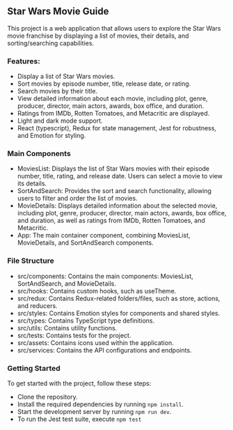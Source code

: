 
## Star Wars Movie Guide

This project is a web application that allows users to explore the Star Wars movie franchise by displaying a list of movies, their details, and sorting/searching capabilities.

### Features:

- Display a list of Star Wars movies.
- Sort movies by episode number, title, release date, or rating.
- Search movies by their title.
- View detailed information about each movie, including plot, genre, producer, director, main actors, awards, box office, and duration.
- Ratings from IMDb, Rotten Tomatoes, and Metacritic are displayed.
- Light and dark mode support.
- React (typescript), Redux for state management, Jest for robustness, and Emotion for styling.


### Main Components

- MoviesList: Displays the list of Star Wars movies with their episode number, title, rating, and release date. Users can select a movie to view its details.
- SortAndSearch: Provides the sort and search functionality, allowing users to filter and order the list of movies.
- MovieDetails: Displays detailed information about the selected movie, including plot, genre, producer, director, main actors, awards, box office, and duration, as well as ratings from IMDb, Rotten Tomatoes, and Metacritic.
- App: The main container component, combining MoviesList, MovieDetails, and SortAndSearch components.

### File Structure

- src/components: Contains the main components: MoviesList, SortAndSearch, and MovieDetails.
- src/hooks: Contains custom hooks, such as useTheme.
- src/redux: Contains Redux-related folders/files, such as store, actions, and reducers.
- src/styles: Contains Emotion styles for components and shared styles.
- src/types: Contains TypeScript type definitions.
- src/utils: Contains utility functions.
- src/tests: Contains tests for the project.
- src/assets: Contains icons used within the application.
- src/services: Contains the API configurations and endpoints.


### Getting Started

To get started with the project, follow these steps:

- Clone the repository.
- Install the required dependencies by running `npm install`.
- Start the development server by running `npm run dev`.
- To run the Jest test suite, execute `npm test`
